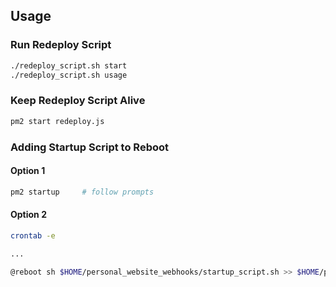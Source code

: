 ## Usage

### Run Redeploy Script
```sh
./redeploy_script.sh start
./redeploy_script.sh usage
```

### Keep Redeploy Script Alive
```sh
pm2 start redeploy.js
```

### Adding Startup Script to Reboot
#### Option 1
```sh
pm2 startup     # follow prompts
```

#### Option 2
```sh
crontab -e

...

@reboot sh $HOME/personal_website_webhooks/startup_script.sh >> $HOME/personal_website_webhooks/output.log 2>&1
```

